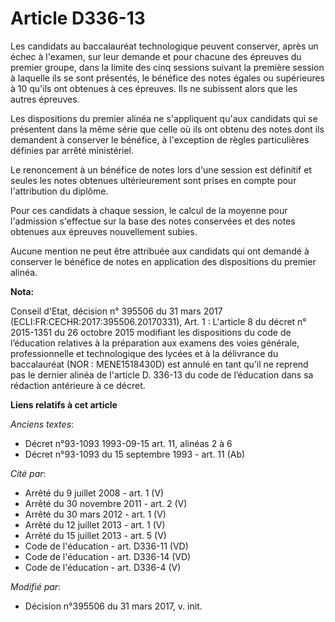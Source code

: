 # Article D336-13

Les candidats au baccalauréat technologique peuvent conserver, après un échec à l'examen, sur leur demande et pour chacune
des épreuves du premier groupe, dans la limite des cinq sessions suivant la première session à laquelle ils se sont
présentés, le bénéfice des notes égales ou supérieures à 10 qu'ils ont obtenues à ces épreuves. Ils ne subissent alors que
les autres épreuves.

Les dispositions du premier alinéa ne s'appliquent qu'aux candidats qui se présentent dans la même série que celle où ils ont
obtenu des notes dont ils demandent à conserver le bénéfice, à l'exception de règles particulières définies par arrêté
ministériel.

Le renoncement à un bénéfice de notes lors d'une session est définitif et seules les notes obtenues ultérieurement sont
prises en compte pour l'attribution du diplôme.

Pour ces candidats à chaque session, le calcul de la moyenne pour l'admission s'effectue sur la base des notes conservées et
des notes obtenues aux épreuves nouvellement subies.

Aucune mention ne peut être attribuée aux candidats qui ont demandé à conserver le bénéfice de notes en application des
dispositions du premier alinéa.

**Nota:**

Conseil d'Etat, décision n° 395506 du 31 mars 2017 (ECLI:FR:CECHR:2017:395506.20170331), Art. 1 : L'article 8 du décret n°
2015-1351 du 26 octobre 2015 modifiant les dispositions du code de l’éducation relatives à la préparation aux examens des
voies générale, professionnelle et technologique des lycées et à la délivrance du baccalauréat (NOR : MENE1518430D) est
annulé en tant qu’il ne reprend pas le dernier alinéa de l'article D. 336-13 du code de l’éducation dans sa rédaction
antérieure à ce décret.

**Liens relatifs à cet article**

_Anciens textes_:

  - Décret n°93-1093 1993-09-15 art. 11, alinéas 2 à 6
  - Décret n°93-1093 du 15 septembre 1993 - art. 11 (Ab)

_Cité par_:

  - Arrêté du 9 juillet 2008 - art. 1 (V)
  - Arrêté du 30 novembre 2011 - art. 2 (V)
  - Arrêté du 30 mars 2012 - art. 1 (V)
  - Arrêté du 12 juillet 2013 - art. 1 (V)
  - Arrêté du 15 juillet 2013 - art. 5 (V)
  - Code de l'éducation - art. D336-11 (VD)
  - Code de l'éducation - art. D336-14 (VD)
  - Code de l'éducation - art. D336-4 (V)

_Modifié par_:

  - Décision n°395506 du 31 mars 2017, v. init.
